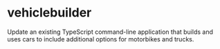 # vehiclebuilder
Update an existing TypeScript command-line application that builds and uses cars to include additional options for motorbikes and trucks.
